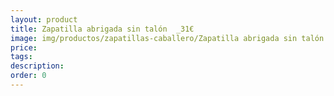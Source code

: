 ```yaml
---
layout: product
title: Zapatilla abrigada sin talón  _31€
image: img/productos/zapatillas-caballero/Zapatilla abrigada sin talón  _31€.jpeg
price: 
tags: 
description: 
order: 0
---
```


